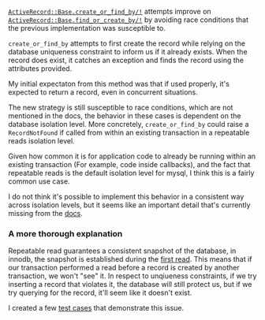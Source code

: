 [`ActiveRecord::Base.create_or_find_by/!`](https://apidock.com/rails/v6.0.0/ActiveRecord/Relation/create_or_find_by) attempts improve on [`ActiveRecord::Base.find_or_create_by/!`](https://apidock.com/rails/v6.0.0/ActiveRecord/Relation/find_or_create_by) by avoiding race conditions that the previous implementation was susceptible to.

`create_or_find_by` attempts to first create the record while relying on the database uniqueness constraint to inform us if it already exists.
When the record does exist, it catches an exception and finds the record using the attributes provided. 

My initial expectaton from this method was that if used properly, it's expected to return a record, even in concurrent situations.

The new strategy is still susceptible to race conditions, which are not mentioned in the docs, the behavior in these cases is dependent on the database isolation level. More concretely, `create_or_find_by` could raise a `RecordNotFound` if called from within an existing transaction in a repeatable reads isolation level.

Given how common it is for application code to already be running within an existing transaction (For example, code inside callbacks), and the fact that repeatable reads is the default isolation level for mysql, I think this is a fairly common use case.

I do not think it's possible to implement this behavior in a consistent way across isolation levels, but it seems like an important detail that's currently missing from the [docs](https://apidock.com/rails/v6.0.0/ActiveRecord/Relation/create_or_find_by).

### A more thorough explanation

Repeatable read guarantees a consistent snapshot of the database, in innodb, the snapshot is established during the [first read](https://dev.mysql.com/doc/refman/8.0/en/innodb-transaction-isolation-levels.html). This means that if our transaction performed a read before a record is created by another transaction, we won't "see" it. In respect to unqiueness constraints, if we try inserting a record that violates it, the database will still protect us, but if we try querying for the record, it'll seem like it doesn't exist.

I created a few [test cases](https://github.com/mzruya/rails-create-or-find-with-repeatable-read-test-case/blob/master/test/models/employee_test.rb#L60) that demonstrate this issue. 


